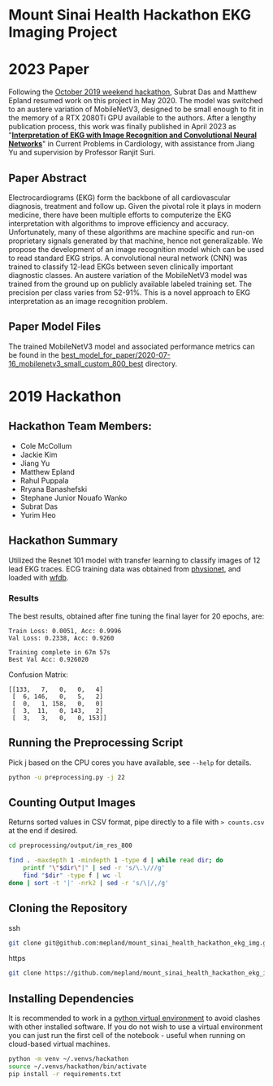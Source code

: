 # Mount Sinai Health Hackathon EKG Imaging Project

# 2023 Paper
Following the [October 2019 weekend hackathon](https://events.mountsinaihealth.org/event/healthhackathon),
Subrat Das and Matthew Epland resumed work on this project in May 2020.
The model was switched to an austere variation of MobileNetV3,
designed to be small enough to fit in the memory of a RTX 2080Ti GPU available to the authors.
After a lengthy publication process,
this work was finally published in April 2023 as
"**[Interpretation of EKG with Image Recognition and Convolutional Neural Networks](https://doi.org/10.1016/j.cpcardiol.2023.101744)**"
in Current Problems in Cardiology,
with assistance from Jiang Yu
and supervision by Professor Ranjit Suri.

## Paper Abstract
Electrocardiograms (EKG) form the backbone of all cardiovascular diagnosis, treatment and follow up. Given the pivotal role it plays in modern medicine, there have been multiple efforts to computerize the EKG interpretation with algorithms to improve efficiency and accuracy. Unfortunately, many of these algorithms are machine specific and run-on proprietary signals generated by that machine, hence not generalizable. We propose the development of an image recognition model which can be used to read standard EKG strips. A convolutional neural network (CNN) was trained to classify 12-lead EKGs between seven clinically important diagnostic classes. An austere variation of the MobileNetV3 model was trained from the ground up on publicly available labeled training set. The precision per class varies from 52-91%. This is a novel approach to EKG interpretation as an image recognition problem.

## Paper Model Files
The trained MobileNetV3 model and associated performance metrics can be found in the
[best_model_for_paper/2020-07-16_mobilenetv3_small_custom_800_best](best_model_for_paper/2020-07-16_mobilenetv3_small_custom_800_best)
directory.

# 2019 Hackathon

## Hackathon Team Members:
- Cole McCollum
- Jackie Kim
- Jiang Yu
- Matthew Epland
- Rahul Puppala
- Rryana Banashefski
- Stephane Junior Nouafo Wanko
- Subrat Das
- Yurim Heo

## Hackathon Summary
Utilized the Resnet 101 model with transfer learning to classify images of 12 lead EKG traces.
ECG training data was obtained from [physionet](https://physionet.org/content/ptbdb/1.0.0/),
and loaded with [wfdb](https://github.com/MIT-LCP/wfdb-python).

### Results
The best results, obtained after fine tuning the final layer for 20 epochs, are:

```
Train Loss: 0.0051, Acc: 0.9996
Val Loss: 0.2338, Acc: 0.9260

Training complete in 67m 57s
Best Val Acc: 0.926020
```

Confusion Matrix:
```
[[133,   7,   0,   0,   4]
 [  6, 146,   0,   5,   2]
 [  0,   1, 158,   0,   0]
 [  3,  11,   0, 143,   2]
 [  3,   3,   0,   0, 153]]
```

## Running the Preprocessing Script
Pick j based on the CPU cores you have available, see `--help` for details.
```bash
python -u preprocessing.py -j 22
```

## Counting Output Images
Returns sorted values in CSV format, pipe directly to a file with `> counts.csv` at the end if desired.
```bash
cd preprocessing/output/im_res_800

find . -maxdepth 1 -mindepth 1 -type d | while read dir; do
	printf "\"$dir\"|" | sed -r 's/\.\///g'
	find "$dir" -type f | wc -l
done | sort -t '|' -nrk2 | sed -r 's/\|/,/g'
```

## Cloning the Repository
ssh
```bash
git clone git@github.com:mepland/mount_sinai_health_hackathon_ekg_img.git
```

https
```bash
git clone https://github.com/mepland/mount_sinai_health_hackathon_ekg_img.git
```

## Installing Dependencies
It is recommended to work in a [python virtual environment](https://realpython.com/python-virtual-environments-a-primer/) to avoid clashes with other installed software. If you do not wish to use a virtual environment you can just run the first cell of the notebook - useful when running on cloud-based virtual machines.
```bash
python -m venv ~/.venvs/hackathon
source ~/.venvs/hackathon/bin/activate
pip install -r requirements.txt
```
